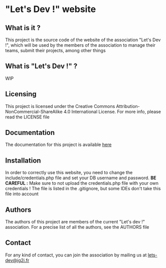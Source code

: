 # "Let's Dev !" website

## What is it ?

This project is the source code of the website of the association "Let's Dev !", which will be used by the members of the association to manage their teams, submit their projects, among other things

## What is "Let's Dev !" ?

WIP

## Licensing

This project is licensed under the Creative Commons Attribution-NonCommercial-ShareAlike 4.0 International License. For more info, please read the LICENSE file

## Documentation

The documentation for this project is available [here](lets-dev.ig2i.fr/doc)

## Installation

In order to correctly use this website, you need to change the include/credentials.php file and set your DB username and password.
**BE CAREFUL :** Make sure to not upload the credentials.php file with your own credentials ! The file is listed in the .gitignore, but some IDEs don't take this file into account

## Authors

The authors of this project are members of the current "Let's dev !" association. For a precise list of all the authors, see the AUTHORS file

## Contact

For any kind of contact, you can join the association by mailing us at lets-dev@ig2i.fr

